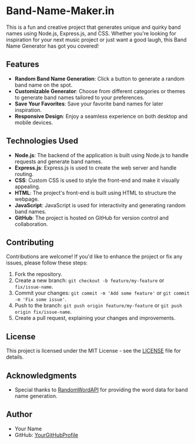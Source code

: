 # Band-Name-Maker.in

This is a fun and creative project that generates unique and quirky band names using Node.js, Express.js, and CSS. Whether you're looking for inspiration for your next music project or just want a good laugh, this Band Name Generator has got you covered!

## Features

- **Random Band Name Generation**: Click a button to generate a random band name on the spot.
- **Customizable Generator**: Choose from different categories or themes to generate band names tailored to your preferences.
- **Save Your Favorites**: Save your favorite band names for later inspiration.
- **Responsive Design**: Enjoy a seamless experience on both desktop and mobile devices.

## Technologies Used

- **Node.js**: The backend of the application is built using Node.js to handle requests and generate band names.
- **Express.js**: Express.js is used to create the web server and handle routing.
- **CSS**: Custom CSS is used to style the front-end and make it visually appealing.
- **HTML**: The project's front-end is built using HTML to structure the webpage.
- **JavaScript**: JavaScript is used for interactivity and generating random band names.
- **GitHub**: The project is hosted on GitHub for version control and collaboration.

## Contributing

Contributions are welcome! If you'd like to enhance the project or fix any issues, please follow these steps:

1. Fork the repository.
2. Create a new branch: `git checkout -b feature/my-feature` or `fix/issue-name`.
3. Commit your changes: `git commit -m 'Add some feature'` or `git commit -m 'Fix some issue'`.
4. Push to the branch: `git push origin feature/my-feature` or `git push origin fix/issue-name`.
5. Create a pull request, explaining your changes and improvements.

## License

This project is licensed under the MIT License - see the [LICENSE](LICENSE) file for details.

## Acknowledgments

- Special thanks to [RandomWordAPI](https://randomwordapi.com/) for providing the word data for band name generation.

## Author

- Your Name
- GitHub: [YourGitHubProfile](https://github.com/mehta1772)
